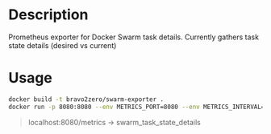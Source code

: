 # Description

Prometheus exporter for Docker Swarm task details. Currently gathers task state details (desired vs current)

# Usage

```bash
docker build -t bravo2zero/swarm-exporter .
docker run -p 8080:8080 --env METRICS_PORT=8080 --env METRICS_INTERVAL=30000  -v "/var/run/docker.sock:/var/run/docker.sock" bravo2zero/swarm-exporter
```

> localhost:8080/metrics -> swarm_task_state_details

